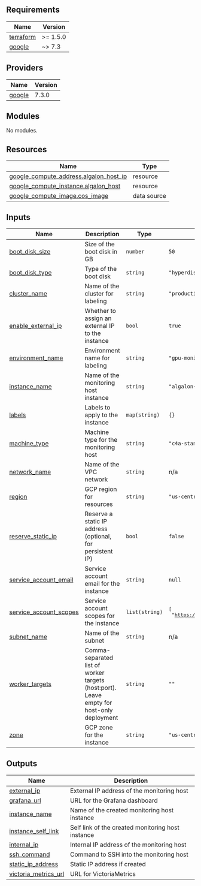 <!-- BEGIN_TF_DOCS -->
## Requirements

| Name | Version |
|------|---------|
| <a name="requirement_terraform"></a> [terraform](#requirement\_terraform) | >= 1.5.0 |
| <a name="requirement_google"></a> [google](#requirement\_google) | ~> 7.3 |

## Providers

| Name | Version |
|------|---------|
| <a name="provider_google"></a> [google](#provider\_google) | 7.3.0 |

## Modules

No modules.

## Resources

| Name | Type |
|------|------|
| [google_compute_address.algalon_host_ip](https://registry.terraform.io/providers/hashicorp/google/latest/docs/resources/compute_address) | resource |
| [google_compute_instance.algalon_host](https://registry.terraform.io/providers/hashicorp/google/latest/docs/resources/compute_instance) | resource |
| [google_compute_image.cos_image](https://registry.terraform.io/providers/hashicorp/google/latest/docs/data-sources/compute_image) | data source |

## Inputs

| Name | Description | Type | Default | Required |
|------|-------------|------|---------|:--------:|
| <a name="input_boot_disk_size"></a> [boot\_disk\_size](#input\_boot\_disk\_size) | Size of the boot disk in GB | `number` | `50` | no |
| <a name="input_boot_disk_type"></a> [boot\_disk\_type](#input\_boot\_disk\_type) | Type of the boot disk | `string` | `"hyperdisk-balanced"` | no |
| <a name="input_cluster_name"></a> [cluster\_name](#input\_cluster\_name) | Name of the cluster for labeling | `string` | `"production"` | no |
| <a name="input_enable_external_ip"></a> [enable\_external\_ip](#input\_enable\_external\_ip) | Whether to assign an external IP to the instance | `bool` | `true` | no |
| <a name="input_environment_name"></a> [environment\_name](#input\_environment\_name) | Environment name for labeling | `string` | `"gpu-monitoring-cluster"` | no |
| <a name="input_instance_name"></a> [instance\_name](#input\_instance\_name) | Name of the monitoring host instance | `string` | `"algalon-monitoring-host"` | no |
| <a name="input_labels"></a> [labels](#input\_labels) | Labels to apply to the instance | `map(string)` | `{}` | no |
| <a name="input_machine_type"></a> [machine\_type](#input\_machine\_type) | Machine type for the monitoring host | `string` | `"c4a-standard-8"` | no |
| <a name="input_network_name"></a> [network\_name](#input\_network\_name) | Name of the VPC network | `string` | n/a | yes |
| <a name="input_region"></a> [region](#input\_region) | GCP region for resources | `string` | `"us-central1"` | no |
| <a name="input_reserve_static_ip"></a> [reserve\_static\_ip](#input\_reserve\_static\_ip) | Reserve a static IP address (optional, for persistent IP) | `bool` | `false` | no |
| <a name="input_service_account_email"></a> [service\_account\_email](#input\_service\_account\_email) | Service account email for the instance | `string` | `null` | no |
| <a name="input_service_account_scopes"></a> [service\_account\_scopes](#input\_service\_account\_scopes) | Service account scopes for the instance | `list(string)` | <pre>[<br/>  "https://www.googleapis.com/auth/cloud-platform"<br/>]</pre> | no |
| <a name="input_subnet_name"></a> [subnet\_name](#input\_subnet\_name) | Name of the subnet | `string` | n/a | yes |
| <a name="input_worker_targets"></a> [worker\_targets](#input\_worker\_targets) | Comma-separated list of worker targets (host:port). Leave empty for host-only deployment | `string` | `""` | no |
| <a name="input_zone"></a> [zone](#input\_zone) | GCP zone for the instance | `string` | `"us-central1-a"` | no |

## Outputs

| Name | Description |
|------|-------------|
| <a name="output_external_ip"></a> [external\_ip](#output\_external\_ip) | External IP address of the monitoring host |
| <a name="output_grafana_url"></a> [grafana\_url](#output\_grafana\_url) | URL for the Grafana dashboard |
| <a name="output_instance_name"></a> [instance\_name](#output\_instance\_name) | Name of the created monitoring host instance |
| <a name="output_instance_self_link"></a> [instance\_self\_link](#output\_instance\_self\_link) | Self link of the created monitoring host instance |
| <a name="output_internal_ip"></a> [internal\_ip](#output\_internal\_ip) | Internal IP address of the monitoring host |
| <a name="output_ssh_command"></a> [ssh\_command](#output\_ssh\_command) | Command to SSH into the monitoring host |
| <a name="output_static_ip_address"></a> [static\_ip\_address](#output\_static\_ip\_address) | Static IP address if created |
| <a name="output_victoria_metrics_url"></a> [victoria\_metrics\_url](#output\_victoria\_metrics\_url) | URL for VictoriaMetrics |
<!-- END_TF_DOCS -->
